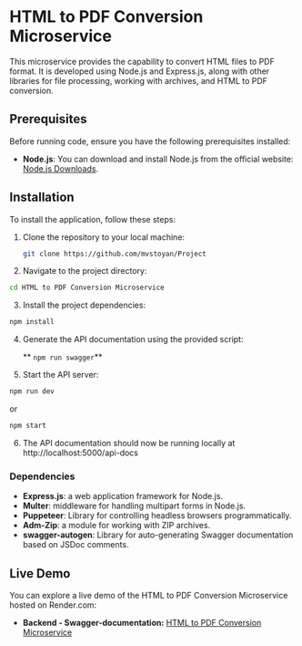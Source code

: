 # HTML to PDF Conversion Microservice

This microservice provides the capability to convert HTML files to PDF format. It is developed using Node.js and Express.js, along with other libraries for file processing, working with archives, and HTML to PDF conversion.

## Prerequisites

Before running code, ensure you have the following prerequisites installed:

- **Node.js**: You can download and install Node.js from the official website: [Node.js Downloads](https://nodejs.org/en/download/).

## Installation

To install the application, follow these steps:

1. Clone the repository to your local machine:

   ```bash
   git clone https://github.com/mvstoyan/Project
   ```

2. Navigate to the project directory:

```bash
cd HTML to PDF Conversion Microservice
```

3. Install the project dependencies:

```bash
npm install
```

4. Generate the API documentation using the provided script:

   ** `npm run swagger`**

5. Start the API server:

```bash
npm run dev
```
or 
```bash
npm start
```

6. The API documentation should now be running locally at http://localhost:5000/api-docs

### Dependencies
- **Express.js**:  a web application framework for Node.js.
- **Multer**: middleware for handling multipart forms in Node.js.
- **Puppeteer**: Library for controlling headless browsers programmatically.
- **Adm-Zip**: a module for working with ZIP archives.
- **swagger-autogen**: Library for auto-generating Swagger documentation based on JSDoc comments.

## Live Demo

You can explore a live demo of the HTML to PDF Conversion Microservice hosted on Render.com:

- **Backend - Swagger-documentation:** [HTML to PDF Conversion Microservice](https://converthtmltopdf.onrender.com/api-docs/)

<!-- ### Docker
```
docker build . -t your-dockerhub-name/convertHtmlToPdf
```
```
docker run -p 5000:8080  your-dockerhub-name/convertHtmlToPdf
``` -->

